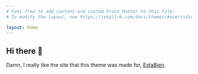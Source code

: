 ```yaml
---
# Feel free to add content and custom Front Matter to this file.
# To modify the layout, see https://jekyllrb.com/docs/themes/#overriding-theme-defaults

layout: home
---
```


## Hi there 💚

Damn, I really like the site that this theme was made for, [EstaBien](https://estabien.cl/).
